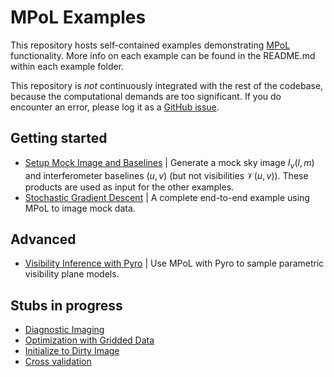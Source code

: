 # MPoL Examples

This repository hosts self-contained examples demonstrating [MPoL](https://mpol-dev.github.io/MPoL/) functionality. More info on each example can be found in the README.md within each example folder.

This repository is *not* continuously integrated with the rest of the codebase, because the computational demands are too significant. If you do encounter an error, please log it as a [GitHub issue](https://github.com/MPoL-dev/examples/issues).

## Getting started
* [Setup Mock Image and Baselines](01-generate-mock-baselines/README.md) | Generate a mock sky image $I_\nu(l,m)$ and interferometer baselines $(u,v)$ (but not visibilities $\mathcal{V}(u,v)$). These products are used as input for the other examples.
* [Stochastic Gradient Descent](02-sgd/README.md) | A complete end-to-end example using MPoL to image mock data.

## Advanced
* [Visibility Inference with Pyro](AS209-pyro-inference/README.md) | Use MPoL with Pyro to sample parametric visibility plane models.

## Stubs in progress
* [Diagnostic Imaging](diagnostic/gridder.md)
* [Optimization with Gridded Data](gridded/optimization.md)
* [Initialize to Dirty Image](dirty-image-initialization/initializedirtyimage.md)
* [Cross validation](crossvalidate/crossvalidation.md)